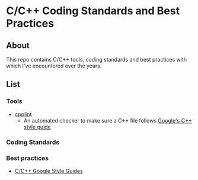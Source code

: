 # C/C++ Coding Standards and Best Practices

## About
This repo contains C/C++ tools, coding standards and best practices with which I've encountered over the years.

## List
### Tools
* [cpplint](https://github.com/google/styleguide/tree/gh-pages/cpplint)
    - An automated checker to make sure a C++ file follows [Google's C++ style guide](https://github.com/google/styleguide)

### Coding Standards

### Best practices
* [C/C++ Google Style Guides](https://google.github.io/styleguide/cppguide.html)
